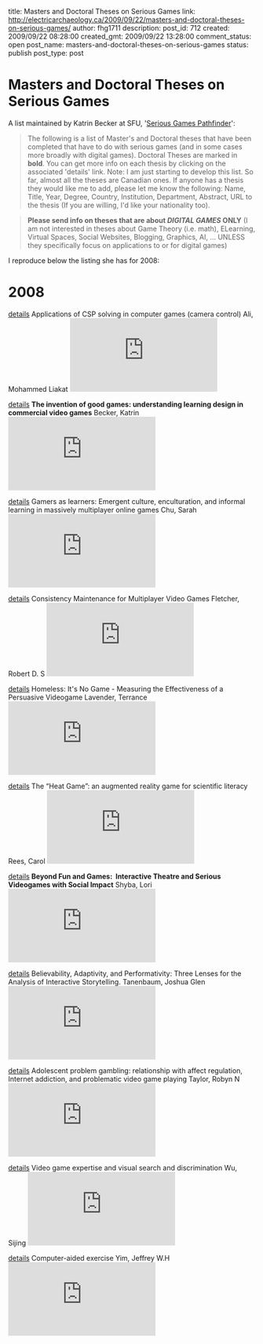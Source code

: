 title: Masters and Doctoral Theses on Serious Games
link: http://electricarchaeology.ca/2009/09/22/masters-and-doctoral-theses-on-serious-games/
author: fhg1711
description: 
post_id: 712
created: 2009/09/22 08:28:00
created_gmt: 2009/09/22 13:28:00
comment_status: open
post_name: masters-and-doctoral-theses-on-serious-games
status: publish
post_type: post

# Masters and Doctoral Theses on Serious Games

A list maintained by Katrin Becker at SFU, '[Serious Games Pathfinder](http://www.minkhollow.ca/becker/doku.php?id=pf:theses)': 

> The following is a list of Master's and Doctoral theses that have been completed that have to do with serious games (and in some cases more broadly with digital games). Doctoral Theses are marked in **bold**. You can get more info on each thesis by clicking on the associated 'details' link. Note: I am just starting to develop this list. So far, almost all the theses are Canadian ones. If anyone has a thesis they would like me to add, please let me know the following: Name, Title, Year, Degree, Country, Institution, Department, Abstract, URL to the thesis (If you are willing, I'd like your nationality too).

> **Please send info on theses that are about _DIGITAL GAMES_ ONLY** (I am not interested in theses about Game Theory (i.e. math), ELearning, Virtual Spaces, Social Websites, Blogging, Graphics, AI, … UNLESS they specifically focus on applications to or for digital games)

I reproduce below the listing she has for 2008: 

# 2008

[details](http://www.minkhollow.ca/becker/doku.php?id=pf:theses:2008#applications_of_csp_solving_in_computer_games_camera_control)
Applications of CSP solving in computer games (camera control)
Ali, Mohammed Liakat
![](http://www.minkhollow.ca/becker/lib/exe/fetch.php?media=resources:dodads:flags:flag-cdn-2.jpeg)

[details](http://www.minkhollow.ca/becker/doku.php?id=pf:theses:2008#the_invention_of_good_gamesunderstanding_learning_design_in_commercial_video_games)
**The invention of good games: understanding learning design in commercial video games**
Becker, Katrin
![](http://www.minkhollow.ca/becker/lib/exe/fetch.php?media=resources:dodads:flags:flag-cdn-2.jpeg)

[details](http://www.minkhollow.ca/becker/doku.php?id=pf:theses:2008#gamers_as_learnersemergent_culture_enculturation_and_informal_learning_in_massively_multiplayer_online_games)
Gamers as learners: Emergent culture, enculturation, and informal learning in massively multiplayer online games
Chu, Sarah
![](http://www.minkhollow.ca/becker/lib/exe/fetch.php?media=resources:dodads:flags:flag-cdn-2.jpeg)

[details](http://www.minkhollow.ca/becker/doku.php?id=pf:theses:2008#consistency_maintenance_for_multiplayer_video_games)
Consistency Maintenance for Multiplayer Video Games
Fletcher, Robert D. S
![](http://www.minkhollow.ca/becker/lib/exe/fetch.php?media=resources:dodads:flags:flag-cdn-2.jpeg)

[details](http://www.minkhollow.ca/becker/doku.php?id=pf:theses:2008#homelessit_s_no_game_-_measuring_the_effectiveness_of_a_persuasive_videogame)
Homeless: It's No Game - Measuring the Effectiveness of a Persuasive Videogame
Lavender, Terrance
![](http://www.minkhollow.ca/becker/lib/exe/fetch.php?media=resources:dodads:flags:flag-cdn-2.jpeg)

[details](http://www.minkhollow.ca/becker/doku.php?id=pf:theses:2008#the_heat_game_an_augmented_reality_game_for_scientific_literacy)
The “Heat Game”: an augmented reality game for scientific literacy
Rees, Carol
![](http://www.minkhollow.ca/becker/lib/exe/fetch.php?media=resources:dodads:flags:flag-cdn-2.jpeg)

[details](http://www.minkhollow.ca/becker/doku.php?id=pf:theses:2008#beyond_fun_and_games_e2_80_a8interactive_theatre_and_serious_videogames_with_social_impact)
**Beyond Fun and Games:  Interactive Theatre and Serious Videogames with Social Impact**
Shyba, Lori
![](http://www.minkhollow.ca/becker/lib/exe/fetch.php?media=resources:dodads:flags:flag-cdn-2.jpeg)

[details](http://www.minkhollow.ca/becker/doku.php?id=pf:theses:2008#believability_adaptivity_and_performativitythree_lenses_for_the_analysis_of_interactive_storytelling)
Believability, Adaptivity, and Performativity: Three Lenses for the Analysis of Interactive Storytelling.
Tanenbaum, Joshua Glen
![](http://www.minkhollow.ca/becker/lib/exe/fetch.php?media=resources:dodads:flags:flag-cdn-2.jpeg)

[details](http://www.minkhollow.ca/becker/doku.php?id=pf:theses:2008#adolescent_problem_gamblingrelationship_with_affect_regulation_internet_addiction_and_problematic_video_game_playing)
Adolescent problem gambling: relationship with affect regulation, Internet addiction, and problematic video game playing
Taylor, Robyn N
![](http://www.minkhollow.ca/becker/lib/exe/fetch.php?media=resources:dodads:flags:flag-cdn-2.jpeg)

[details](http://www.minkhollow.ca/becker/doku.php?id=pf:theses:2008#video_game_expertise_and_visual_search_and_discrimination)
Video game expertise and visual search and discrimination
Wu, Sijing
![](http://www.minkhollow.ca/becker/lib/exe/fetch.php?media=resources:dodads:flags:flag-cdn-2.jpeg)

[details](http://www.minkhollow.ca/becker/doku.php?id=pf:theses:2008#computer-aided_exercise)
Computer-aided exercise
Yim, Jeffrey W.H
![](http://www.minkhollow.ca/becker/lib/exe/fetch.php?media=resources:dodads:flags:flag-cdn-2.jpeg)